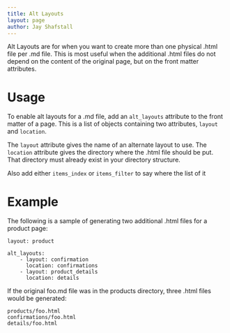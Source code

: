 ```yaml
---
title: Alt Layouts 
layout: page 
author: Jay Shafstall
---
```


Alt Layouts are for when you want to create more than one physical .html file per .md file.  This is most useful when the additional .html files do not depend on the content of the original page, but on the front matter attributes.

# Usage

To enable alt layouts for a .md file, add an `alt_layouts` attribute to the front matter of a page.  This is a list of objects containing two attributes, `layout` and `location`.

The `layout` attribute gives the name of an alternate layout to use.  The `location` attribute gives the directory where the .html file should be put.  That directory must already exist in your directory structure.

Also add either `items_index` or `items_filter` to say where the list of it

# Example

The following is a sample of generating two additional .html files for a product page:

```
layout: product

alt_layouts:
    - layout: confirmation
      location: confirmations
    - layout: product_details
      location: details
```

If the original foo.md file was in the products directory, three .html files would be generated:

```
products/foo.html
confirmations/foo.html
details/foo.html
```
